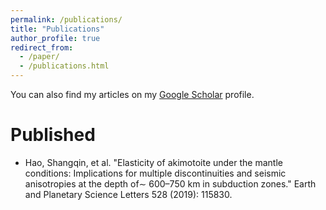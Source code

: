 ```yaml
---
permalink: /publications/
title: "Publications"
author_profile: true
redirect_from: 
  - /paper/
  - /publications.html
---
```


You can also find my articles on my [Google Scholar](https://scholar.google.com/citations?user=hXnUA9wAAAAJ&hl=en&authuser=1) profile.


Published
======
* Hao, Shangqin, et al. "Elasticity of akimotoite under the mantle conditions: Implications for multiple discontinuities and seismic anisotropies at the depth of∼ 600–750 km in subduction zones." Earth and Planetary Science Letters 528 (2019): 115830.
